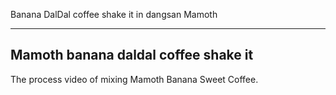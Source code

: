 Banana DalDal coffee shake it in dangsan Mamoth

---

## Маmoth banana daldal coffee shake it
The process video of mixing Mamoth Banana Sweet Coffee.